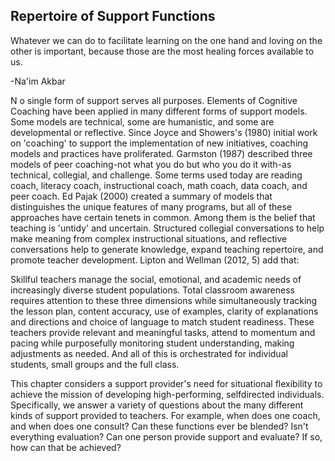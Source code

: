 ## Repertoire of Support Functions

Whatever we can do to facilitate learning on the one hand and loving on the other is important, because those are the most healing forces available to us.

-Na'im Akbar

N o single form of support serves all purposes. Elements of Cognitive Coaching have been applied in many different forms of support models. Some models are technical, some are humanistic, and some are developmental or reflective. Since Joyce and Showers's (1980) initial work on 'coaching' to support the implementation of new initiatives, coaching models and practices have proliferated. Garmston (1987) described three models of peer coaching-not what you do but who you do it with-as technical, collegial, and challenge. Some terms used today are reading coach, literacy coach, instructional coach, math coach, data coach, and peer coach. Ed Pajak (2000) created a summary of models that distinguishes the unique features of many programs, but all of these approaches have certain tenets in common. Among them is the belief that teaching is 'untidy' and uncertain. Structured collegial conversations to help make meaning from complex instructional situations, and reflective conversations help to generate knowledge, expand teaching repertoire, and promote teacher development. Lipton and Wellman (2012, 5) add that:

Skillful teachers manage the social, emotional, and academic needs of increasingly diverse student populations. Total classroom awareness requires attention to these three dimensions while simultaneously tracking the lesson plan, content accuracy, use of examples, clarity of explanations and directions and choice of language to match student readiness. These teachers provide relevant and meaningful tasks, attend to momentum and pacing while purposefully monitoring student understanding, making adjustments as needed. And all of this is orchestrated for individual students, small groups and the full class.

This chapter considers a support provider's need for situational flexibility to achieve the mission of developing high-performing, selfdirected individuals. Specifically, we answer a variety of questions about the many different kinds of support provided to teachers. For example, when does one coach, and when does one consult? Can these functions ever be blended? Isn't everything evaluation? Can one person provide support and evaluate? If so, how can that be achieved?